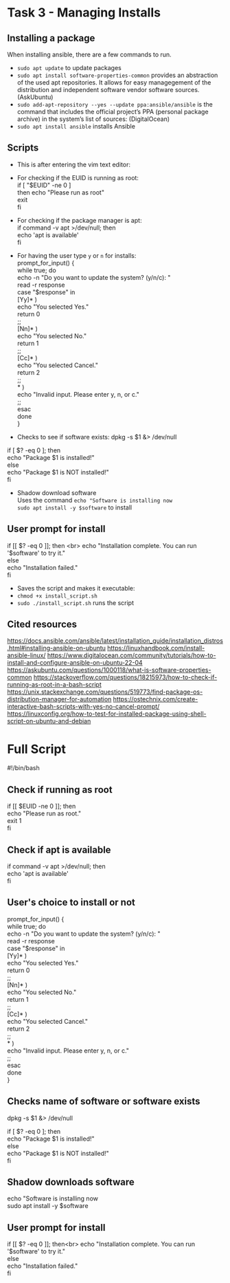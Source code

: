 # Task 3 - Managing Installs

## Installing a package

When installing ansible, there are a few commands to run.
- `sudo apt update` to update packages
- `sudo apt install software-properties-common` provides an abstraction of the used apt repositories. It allows for easy managegement of the distribution and independent software vendor software sources. (AskUbuntu)
- `sudo add-apt-repository --yes --update ppa:ansible/ansible` is the command that includes the official project’s PPA (personal package archive) in the system’s list of sources: (DigitalOcean)
- `sudo apt install ansible` installs Ansible

## Scripts

- This is after entering the vim text editor:

- For checking if the EUID is running as root: <br>
if [ "$EUID" -ne 0 ] <br>
  then echo "Please run as root"<br>
  exit <br>
fi <br>

- For checking if the package manager is apt: <br>
if command -v apt >/dev/null; then <br>
    echo 'apt is available' <br>
fi <br>

- For having the user type `y` or `n` for installs: <br>
prompt_for_input() { <br>
    while true; do <br>
        echo -n "Do you want to update the system? (y/n/c): " <br>
        read -r response <br>
        case "$response" in <br>
            [Yy]* ) <br>
                echo "You selected Yes." <br>
                return 0 <br>
                ;; <br>
            [Nn]* ) <br>
                echo "You selected No." <br>
                return 1 <br>
                ;; <br>
            [Cc]* ) <br>
                echo "You selected Cancel." <br>
                return 2 <br>
                ;; <br>
            * ) <br>
                echo "Invalid input. Please enter y, n, or c." <br>
                ;; <br>
        esac <br>
    done <br>
} <br>

- Checks to see if software exists:
dpkg -s $1 &> /dev/null <br>

if [ $? -eq 0 ]; then <br>
    echo "Package $1 is installed!" <br>
else <br>
    echo "Package $1 is NOT installed!" <br>
fi <br>

- Shadow download software <br>
Uses the command `echo "Software is installing now` <br>
`sudo apt install -y $software` to install <br>

## User prompt for install
if [[ $? -eq 0 ]]; then <br>
  echo "Installation complete. You can run '$software' to try it." <br>
else <br>
  echo "Installation failed." <br>
fi <br>

- Saves the script and makes it executable:
- `chmod +x install_script.sh`
- `sudo ./install_script.sh` runs the script
## Cited resources

https://docs.ansible.com/ansible/latest/installation_guide/installation_distros.html#installing-ansible-on-ubuntu
https://linuxhandbook.com/install-ansible-linux/
https://www.digitalocean.com/community/tutorials/how-to-install-and-configure-ansible-on-ubuntu-22-04
https://askubuntu.com/questions/1000118/what-is-software-properties-common
https://stackoverflow.com/questions/18215973/how-to-check-if-running-as-root-in-a-bash-script
https://unix.stackexchange.com/questions/519773/find-package-os-distribution-manager-for-automation
https://ostechnix.com/create-interactive-bash-scripts-with-yes-no-cancel-prompt/
https://linuxconfig.org/how-to-test-for-installed-package-using-shell-script-on-ubuntu-and-debian

# Full Script

#!/bin/bash

## Check if running as root
if [[ $EUID -ne 0 ]]; then<br>
  echo "Please run as root."<br>
  exit 1<br>
fi<br>

## Check if apt is available
if command -v apt >/dev/null; then<br>
    echo 'apt is available'<br>
fi<br>

## User's choice to install or not
prompt_for_input() {<br>
    while true; do<br>
        echo -n "Do you want to update the system? (y/n/c): "<br>
        read -r response<br>
        case "$response" in<br>
            [Yy]* )<br>
                echo "You selected Yes."<br>
                return 0<br>
                ;;<br>
            [Nn]* )<br>
                echo "You selected No."<br>
                return 1<br>
                ;;<br>
            [Cc]* )<br>
                echo "You selected Cancel."<br>
                return 2<br>
                ;;<br>
            * )<br>
                echo "Invalid input. Please enter y, n, or c."<br>
                ;;<br>
        esac<br>
    done<br>
}<br>

## Checks name of software or software exists
dpkg -s $1 &> /dev/null<br>

if [ $? -eq 0 ]; then<br>
    echo "Package $1 is installed!"<br>
else<br>
    echo "Package $1 is NOT installed!"<br>
fi<br>

## Shadow downloads software
echo "Software is installing now<br>
sudo apt install -y $software<br>

## User prompt for install
if [[ $? -eq 0 ]]; then<br>
  echo "Installation complete. You can run '$software' to try it."<br>
else<br>
  echo "Installation failed."<br>
fi<br>
